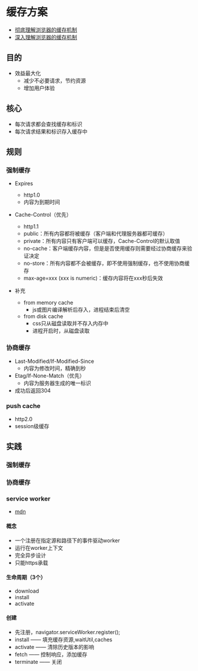 # 缓存方案
* [彻底理解浏览器的缓存机制](https://juejin.cn/post/6844903593275817998)
* [深入理解浏览器的缓存机制](https://cloud.tencent.com/developer/article/1484190)

## 目的
* 效益最大化
   * 减少不必要请求，节约资源
   * 增加用户体验
## 核心
* 每次请求都会查找缓存和标识
* 每次请求结果和标识存入缓存中

## 规则
### 强制缓存
* Expires
  * http1.0
  * 内容为到期时间

* Cache-Control（优先）
  * http1.1
  * public：所有内容都将被缓存（客户端和代理服务器都可缓存）
  * private：所有内容只有客户端可以缓存，Cache-Control的默认取值
  * no-cache：客户端缓存内容，但是是否使用缓存则需要经过协商缓存来验证决定
  * no-store：所有内容都不会被缓存，即不使用强制缓存，也不使用协商缓存
  * max-age=xxx (xxx is numeric)：缓存内容将在xxx秒后失效

* 补充
  * from memory cache
     * js或图片编译解析后存入，进程结束后清空
  * from disk cache
     * css只从磁盘读取并不存入内存中
	 * 进程开启时，从磁盘读取

### 协商缓存
* Last-Modified/If-Modified-Since
    * 内容为修改时间，精确到秒
* Etag/If-None-Match（优先）
    * 内容为服务器生成的唯一标识
* 成功后返回304
### push cache
* http2.0
* session级缓存

## 实践
### 强制缓存
### 协商缓存
### service worker
* [mdn](https://developer.mozilla.org/zh-CN/docs/Web/API/Service_Worker_API/Using_Service_Workers)
#### 概念
* 一个注册在指定源和路径下的事件驱动worker
* 运行在worker上下文
* 完全异步设计
* 只能https承载
#### 生命周期（3个）
* download
* install 
* activate
#### 创建
* 先注册，navigator.serviceWorker.register();
* install —— 填充缓存资源,waitUtil,caches
* activate —— 清除历史版本的影响
* fetch —— 控制响应，添加缓存
* terminate —— 关闭